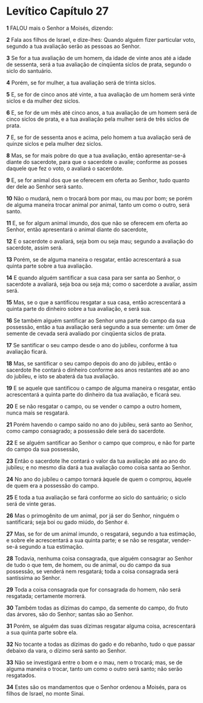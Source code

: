 # Levítico Capítulo 27

**1** 	FALOU mais o Senhor a Moisés, dizendo:

**2** 	Fala aos filhos de Israel, e dize-lhes: Quando alguém fizer particular voto, segundo a tua avaliação serão as pessoas ao Senhor.

**3** 	Se for a tua avaliação de um homem, da idade de vinte anos até a idade de sessenta, será a tua avaliação de cinqüenta siclos de prata, segundo o siclo do santuário.

**4** 	Porém, se for mulher, a tua avaliação será de trinta siclos.

**5** 	E, se for de cinco anos até vinte, a tua avaliação de um homem será vinte siclos e da mulher dez siclos.

**6** 	E, se for de um mês até cinco anos, a tua avaliação de um homem será de cinco siclos de prata, e a tua avaliação pela mulher será de três siclos de prata.

**7** 	E, se for de sessenta anos e acima, pelo homem a tua avaliação será de quinze siclos e pela mulher dez siclos.

**8** 	Mas, se for mais pobre do que a tua avaliação, então apresentar-se-á diante do sacerdote, para que o sacerdote o avalie; conforme as posses daquele que fez o voto, o avaliará o sacerdote.

**9** 	E, se for animal dos que se oferecem em oferta ao Senhor, tudo quanto der dele ao Senhor será santo.

**10** 	Não o mudará, nem o trocará bom por mau, ou mau por bom; se porém de alguma maneira trocar animal por animal, tanto um como o outro, será santo.

**11** 	E, se for algum animal imundo, dos que não se oferecem em oferta ao Senhor, então apresentará o animal diante do sacerdote,

**12** 	E o sacerdote o avaliará, seja bom ou seja mau; segundo a avaliação do sacerdote, assim será.

**13** 	Porém, se de alguma maneira o resgatar, então acrescentará a sua quinta parte sobre a tua avaliação.

**14** 	E quando alguém santificar a sua casa para ser santa ao Senhor, o sacerdote a avaliará, seja boa ou seja má; como o sacerdote a avaliar, assim será.

**15** 	Mas, se o que a santificou resgatar a sua casa, então acrescentará a quinta parte do dinheiro sobre a tua avaliação, e será sua.

**16** 	Se também alguém santificar ao Senhor uma parte do campo da sua possessão, então a tua avaliação será segundo a sua semente: um ômer de semente de cevada será avaliado por cinqüenta siclos de prata.

**17** 	Se santificar o seu campo desde o ano do jubileu, conforme à tua avaliação ficará.

**18** 	Mas, se santificar o seu campo depois do ano do jubileu, então o sacerdote lhe contará o dinheiro conforme aos anos restantes até ao ano do jubileu, e isto se abaterá da tua avaliação.

**19** 	E se aquele que santificou o campo de alguma maneira o resgatar, então acrescentará a quinta parte do dinheiro da tua avaliação, e ficará seu.

**20** 	E se não resgatar o campo, ou se vender o campo a outro homem, nunca mais se resgatará.

**21** 	Porém havendo o campo saído no ano do jubileu, será santo ao Senhor, como campo consagrado; a possessão dele será do sacerdote.

**22** 	E se alguém santificar ao Senhor o campo que comprou, e não for parte do campo da sua possessão,

**23** 	Então o sacerdote lhe contará o valor da tua avaliação até ao ano do jubileu; e no mesmo dia dará a tua avaliação como coisa santa ao Senhor.

**24** 	No ano do jubileu o campo tornará àquele de quem o comprou, àquele de quem era a possessão do campo.

**25** 	E toda a tua avaliação se fará conforme ao siclo do santuário; o siclo será de vinte geras.

**26** 	Mas o primogênito de um animal, por já ser do Senhor, ninguém o santificará; seja boi ou gado miúdo, do Senhor é.

**27** 	Mas, se for de um animal imundo, o resgatará, segundo a tua estimação, e sobre ele acrescentará a sua quinta parte; e se não se resgatar, vender-se-á segundo a tua estimação.

**28** 	Todavia, nenhuma coisa consagrada, que alguém consagrar ao Senhor de tudo o que tem, de homem, ou de animal, ou do campo da sua possessão, se venderá nem resgatará; toda a coisa consagrada será santíssima ao Senhor.

**29** 	Toda a coisa consagrada que for consagrada do homem, não será resgatada; certamente morrerá.

**30** 	Também todas as dízimas do campo, da semente do campo, do fruto das árvores, são do Senhor; santas são ao Senhor.

**31** 	Porém, se alguém das suas dízimas resgatar alguma coisa, acrescentará a sua quinta parte sobre ela.

**32** 	No tocante a todas as dízimas do gado e do rebanho, tudo o que passar debaixo da vara, o dízimo será santo ao Senhor.

**33** 	Não se investigará entre o bom e o mau, nem o trocará; mas, se de alguma maneira o trocar, tanto um como o outro será santo; não serão resgatados.

**34** 	Estes são os mandamentos que o Senhor ordenou a Moisés, para os filhos de Israel, no monte Sinai.

